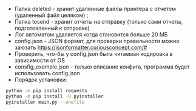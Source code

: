 - Папка deleted - хранит удаленные файлы принтера с отчетом (удаленный файл целяком) ;
- Папка tosend - хранит отчеты на отправку (только сами отчеты, подготовленный к отправке)
- Лог автоматом удаляется когда становится больше 20 МБ
- config.json - JSON формат, для проверки правильности можно заюзать https://jsonformatter.curiousconcept.com/#
- Проверить, что-бы у config.json была читаемая кодировка в зависимости от OS
- consfig_example.json - только описание конфига, программа будет использовать config.json
- Порядок установки:
```bash
python -m pip install requests
python -m pip install -U pyinstaller
pyinstaller main.py --onefile
```
